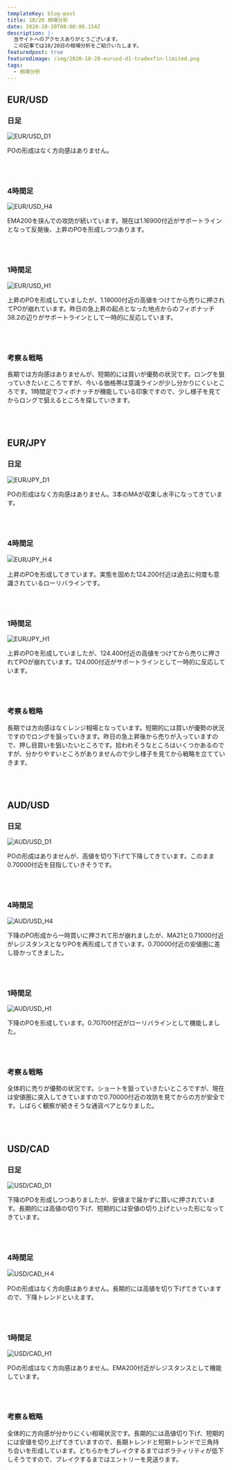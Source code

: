 ```yaml
---
templateKey: blog-post
title: 10/20 相場分析
date: 2020-10-20T08:00:00.154Z
description: |-
  当サイトへのアクセスありがとうございます。
  この記事では10/20日の相場分析をご紹介いたします。
featuredpost: true
featuredimage: /img/2020-10-20-eurusd-d1-tradexfin-limited.png
tags:
  - 相場分析
---
```

## EUR/USD

### 日足

![EUR/USD_D1](/img/2020-10-20-eurusd-d1-tradexfin-limited.png)

POの形成はなく方向感はありません。

<br/>
<br/>

### 4時間足

![EUR/USD_H4](/img/2020-10-20-eurusd-h4-tradexfin-limited.png)

EMA200を挟んでの攻防が続いています。現在は1.16900付近がサポートラインとなって反発後、上昇のPOを形成しつつあります。

<br/>
<br/>

### 1時間足

![EUR/USD_H1](/img/2020-10-20-eurusd-h1-tradexfin-limited.png)

上昇のPOを形成していましたが、1.18000付近の高値をつけてから売りに押されてPOが崩れています。昨日の急上昇の起点となった地点からのフィボナッチ38.2の辺りがサポートラインとして一時的に反応しています。

<br/>
<br/>

### 考察＆戦略

長期では方向感はありませんが、短期的には買いが優勢の状況です。ロングを狙っていきたいところですが、今いる価格帯は意識ラインが少し分かりにくいところです。1時間足でフィボナッチが機能している印象ですので、少し様子を見てからロングで狙えるところを探していきます。

<br/>
<br/>

## EUR/JPY

### 日足

![EUR/JPY_D1](/img/2020-10-20-eurjpy-d1-tradexfin-limited.png)

POの形成はなく方向感はありません。3本のMAが収束し水平になってきています。

<br/>
<br/>

### 4時間足

![EUR/JPY_H４](/img/2020-10-20-eurjpy-h4-tradexfin-limited.png)

上昇のPOを形成してきています。実態を固めた124.200付近は過去に何度も意識されているローリバラインです。

<br/>
<br/>

### 1時間足

![EUR/JPY_H1](/img/2020-10-20-eurjpy-h1-tradexfin-limited.png)

上昇のPOを形成していましたが、124.400付近の高値をつけてから売りに押されてPOが崩れています。124.000付近がサポートラインとして一時的に反応しています。

<br/>
<br/>

### 考察＆戦略

長期では方向感はなくレンジ相場となっています。短期的には買いが優勢の状況ですのでロングを狙っていきます。昨日の急上昇後から売りが入っていますので、押し目買いを狙いたいところです。拾われそうなところはいくつかあるのですが、分かりやすいところがありませんので少し様子を見てから戦略を立てていきます。

<br/>
<br/>

## AUD/USD

### 日足

![AUD/USD_D1](/img/2020-10-20-audusd-d1-tradexfin-limited.png)

POの形成はありませんが、高値を切り下げて下降してきています。このまま0.70000付近を目指していきそうです。

<br/>
<br/>

### 4時間足

![AUD/USD_H4](/img/2020-10-20-audusd-h4-tradexfin-limited.png)

下降のPO形成から一時買いに押されて形が崩れましたが、MA21と0.71000付近がレジスタンスとなりPOを再形成してきています。0.70000付近の安値圏に差し掛かってきました。

<br/>
<br/>

### 1時間足

![AUD/USD_H1](/img/2020-10-20-audusd-h1-tradexfin-limited.png)

下降のPOを形成しています。0.70700付近がローリバラインとして機能しました。

<br/>
<br/>

### 考察＆戦略

全体的に売りが優勢の状況です。ショートを狙っていきたいところですが、現在は安値圏に突入してきていますので0.70000付近の攻防を見てからの方が安全です。しばらく観察が続きそうな通貨ペアとなりました。

<br/>
<br/>

## USD/CAD

### 日足

![USD/CAD_D1](/img/2020-10-20-usdcad-d1-tradexfin-limited.png)

下降のPOを形成しつつありましたが、安値まで届かずに買いに押されています。長期的には高値の切り下げ、短期的には安値の切り上げといった形になってきています。

<br/>
<br/>

### 4時間足

![USD/CAD_H４](/img/2020-10-20-usdcad-h4-tradexfin-limited.png)

POの形成はなく方向感はありません。長期的には高値を切り下げてきていますので、下降トレンドといえます。

<br/>
<br/>

### 1時間足

![USD/CAD_H1](/img/2020-10-20-usdcad-h1-tradexfin-limited.png)

POの形成はなく方向感はありません。EMA200付近がレジスタンスとして機能しています。

<br/>
<br/>

### 考察＆戦略

全体的に方向感が分かりにくい相場状況です。長期的には高値切り下げ、短期的には安値を切り上げてきていますので、長期トレンドと短期トレンドで三角持
ち合いを形成しています。どちらかをブレイクするまではボラティリティが低下しそうですので、ブレイクするまではエントリーを見送ります。


